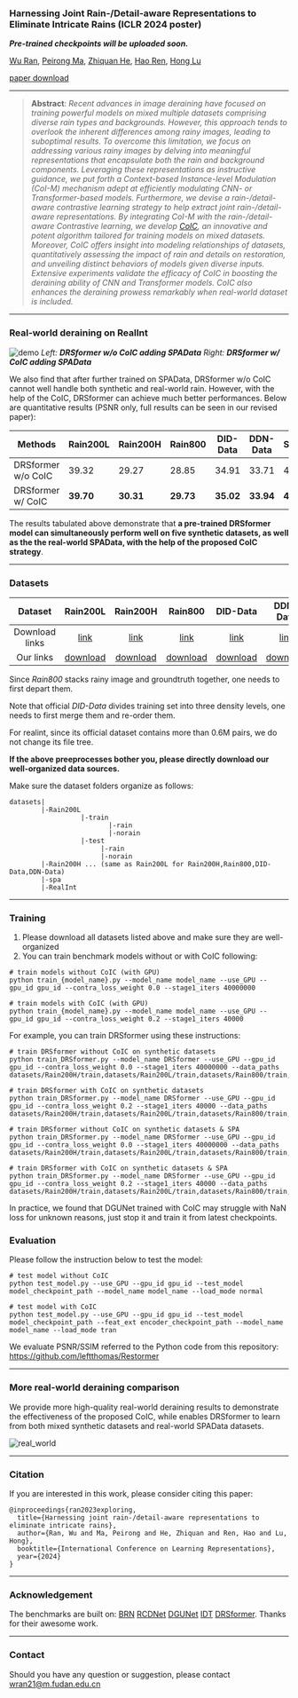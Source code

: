 

### Harnessing Joint Rain-/Detail-aware Representations to Eliminate Intricate Rains (ICLR 2024 poster)

***Pre-trained checkpoints will be uploaded soon.***

[Wu Ran](https://github.com/Schizophrenip), [Peirong Ma](https://github.com/MPR666), [Zhiquan He](https://github.com/hezhiquan), [Hao Ren](https://github.com/leftthomas), [Hong Lu](https://github.com/Helencn)

[paper download](https://openreview.net/pdf?id=pdJXYfJjz9)

---

> **Abstract**: *Recent advances in image deraining have focused on training powerful models on mixed multiple datasets comprising diverse rain types and backgrounds. However, this approach tends to overlook the inherent differences among rainy images, leading to suboptimal results. To overcome this limitation, we focus on addressing various rainy images by delving into meaningful representations that encapsulate both the rain and background components. Leveraging these representations as instructive guidance, we put forth a Context-based Instance-level Modulation (CoI-M) mechanism adept at efficiently modulating CNN- or Transformer-based models. Furthermore, we devise a rain-/detail-aware contrastive learning strategy to help extract joint rain-/detail-aware representations. By integrating CoI-M with the rain-/detail-aware Contrastive learning, we develop [CoIC](https://github.com/Schizophreni/CoIC), an innovative and potent algorithm tailored for training models on mixed datasets. Moreover, CoIC offers insight into modeling relationships of datasets, quantitatively assessing the impact of rain and details on restoration, and unveiling distinct behaviors of models given diverse inputs. Extensive experiments validate the efficacy of CoIC in boosting the deraining ability of CNN and Transformer models. CoIC also enhances the deraining prowess remarkably when real-world dataset is included.*

---

### Real-world deraining on RealInt

![demo](figures/tune_real_comp.gif)             *Left:* ***DRSformer w/o CoIC adding SPAData***                       *Right:*  ***DRSformer w/ CoIC adding SPAData***

We also find that after further trained on SPAData, DRSformer w/o CoIC cannot well handle both synthetic and real-world rain. However, with the help of the CoIC, DRSformer can achieve much better performances. Below are quantitative results (PSNR only, full results can be seen in our revised paper):

| Methods            | Rain200L  | Rain200H  | Rain800   | DID-Data  | DDN-Data  | SPAData   |
| ------------------ | --------- | --------- | --------- | --------- | --------- | --------- |
| DRSformer w/o CoIC | 39.32     | 29.27     | 28.85     | 34.91     | 33.71     | 45.46     |
| DRSformer w/ CoIC  | **39.70** | **30.31** | **29.73** | **35.02** | **33.94** | **46.03** |

The results tabulated above demonstrate that **a pre-trained DRSformer model can simultaneously perform well on five synthetic datasets, as well as the the real-world SPAData, with the help of the proposed CoIC strategy**.

---

### Datasets

|    Dataset     |                           Rain200L                           |                           Rain200H                           | Rain800  |                           DID-Data                           |                          DDN-Data                          |                           SPAData                            |                           RealInt                            |
| :------------: | :----------------------------------------------------------: | :----------------------------------------------------------: | :------: | :----------------------------------------------------------: | :--------------------------------------------------------: | :----------------------------------------------------------: | :----------------------------------------------------------: |
| Download links | [link](https://www.icst.pku.edu.cn/struct/Projects/joint_rain_removal.html) | [link](https://www.icst.pku.edu.cn/struct/Projects/joint_rain_removal.html) | [link]() | [link](https://drive.google.com/file/d/1cMXWICiblTsRl1zjN8FizF5hXOpVOJz4/view) | [link](https://xueyangfu.github.io/projects/cvpr2017.html) | [link](https://mycuhk-my.sharepoint.com/personal/1155152065_link_cuhk_edu_hk/_layouts/15/onedrive.aspx?ga=1&id=%2Fpersonal%2F1155152065%5Flink%5Fcuhk%5Fedu%5Fhk%2FDocuments%2Fdataset%2Freal%5Fworld%5Frain%5Fdataset%5FCVPR19) | [link](https://pan.baidu.com/s/1lPn3MWckHxh1uBYYucoWVQ#list/path=%2F) |
| Our links | [download](https://pan.baidu.com/s/1yj5x3jHyF_fplpXlFTO1UA?pwd=p58b) | [download](https://pan.baidu.com/s/1yj5x3jHyF_fplpXlFTO1UA?pwd=p58b) | [download](https://pan.baidu.com/s/1yj5x3jHyF_fplpXlFTO1UA?pwd=p58b) | [download](https://pan.baidu.com/s/1yj5x3jHyF_fplpXlFTO1UA?pwd=p58b) | [download](https://pan.baidu.com/s/1yj5x3jHyF_fplpXlFTO1UA?pwd=p58b) | - | [download](https://pan.baidu.com/s/1yj5x3jHyF_fplpXlFTO1UA?pwd=p58b) |

Since *Rain800* stacks rainy image and groundtruth together, one needs to first depart them.

Note that official *DID-Data* divides training set into three density levels, one needs to first merge them and re-order them.

For realint, since its official dataset contains more than 0.6M pairs, we do not change its file tree.

**If the above preeprocesses bother you, please directly download our well-organized data sources.**

Make sure the dataset folders organize as follows:

```
datasets|
        |-Rain200L
                  |-train
                         |-rain
                         |-norain
                  |-test 
                       |-rain
                       |-norain
        |-Rain200H ... (same as Rain200L for Rain200H,Rain800,DID-Data,DDN-Data)
        |-spa
        |-RealInt
```

----

### Training

1. Please download all datasets listed above and make sure they are well-organized
2. You can train benchmark models without or with CoIC following:

```
# train models without CoIC (with GPU)
python train_{model_name}.py --model_name model_name --use_GPU --gpu_id gpu_id --contra_loss_weight 0.0 --stage1_iters 40000000

# train models with CoIC (with GPU)
python train_{model_name}.py --model_name model_name --use_GPU --gpu_id gpu_id --contra_loss_weight 0.2 --stage1_iters 40000
```

For example, you can train DRSformer using these instructions: 
```
# train DRSformer without CoIC on synthetic datasets
python train_DRSformer.py --model_name DRSformer --use_GPU --gpu_id gpu_id --contra_loss_weight 0.0 --stage1_iters 40000000 --data_paths datasets/Rain200H/train,datasets/Rain200L/train,datasets/Rain800/train,datasets/DID/train,datasets/DDN/train

# train DRSformer with CoIC on synthetic datasets
python train_DRSformer.py --model_name DRSformer --use_GPU --gpu_id gpu_id --contra_loss_weight 0.2 --stage1_iters 40000 --data_paths datasets/Rain200H/train,datasets/Rain200L/train,datasets/Rain800/train,datasets/DID/train,datasets/DDN/train

# train DRSformer without CoIC on synthetic datasets & SPA
python train_DRSformer.py --model_name DRSformer --use_GPU --gpu_id gpu_id --contra_loss_weight 0.0 --stage1_iters 40000000 --data_paths datasets/Rain200H/train,datasets/Rain200L/train,datasets/Rain800/train,datasets/DID/train,datasets/DDN/train,datasets/spa

# train DRSformer with CoIC on synthetic datasets & SPA
python train_DRSformer.py --model_name DRSformer --use_GPU --gpu_id gpu_id --contra_loss_weight 0.2 --stage1_iters 40000 --data_paths datasets/Rain200H/train,datasets/Rain200L/train,datasets/Rain800/train,datasets/DID/train,datasets/DDN/train,datasets/spa
```

In practice, we found that DGUNet trained with CoIC may struggle with NaN loss for unknown reasons, just stop it and train it from latest checkpoints.

### Evaluation

Please follow the instruction below to test the model:
```
# test model without CoIC
python test_model.py --use_GPU --gpu_id gpu_id --test_model model_checkpoint_path --model_name model_name --load_mode normal

# test model with CoIC
python test_model.py --use_GPU --gpu_id gpu_id --test_model model_checkpoint_path --feat_ext encoder_checkpoint_path --model_name model_name --load_mode tran
```

We evaluate PSNR/SSIM referred to the Python code from this repository: https://github.com/leftthomas/Restormer

****

### More real-world deraining comparison

We provide more high-quality real-world deraining results to demonstrate the effectiveness of the proposed CoIC, while enables DRSformer to learn from both mixed synthetic datasets and real-world SPAData datasets.

![real_world](figures/more_real_world.png)

---

### Citation

If you are interested in this work, please consider citing this paper:

```
@inproceedings{ran2023exploring,
  title={Harnessing joint rain-/detail-aware representations to eliminate intricate rains},
  author={Ran, Wu and Ma, Peirong and He, Zhiquan and Ren, Hao and Lu, Hong},
  booktitle={International Conference on Learning Representations},
  year={2024}
}
```

---

### Acknowledgement

The benchmarks are built on: [BRN](https://github.com/csdwren/RecDerain) [RCDNet](https://github.com/hongwang01/RCDNet) [DGUNet](https://github.com/MC-E/Deep-Generalized-Unfolding-Networks-for-Image-Restoration) [IDT](https://github.com/jiexiaou/IDT) [DRSformer](https://github.com/cschenxiang/DRSformer). Thanks for their awesome work.

---

### Contact

Should you have any question or suggestion, please contact [wran21@m.fudan.edu.cn](wran21@m.fudan.edu.cn)
